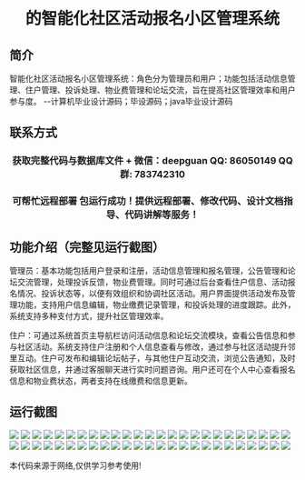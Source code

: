 <p><h1 align="center">的智能化社区活动报名小区管理系统</h1></p>

## 简介
智能化社区活动报名小区管理系统：角色分为管理员和用户；功能包括活动信息管理、住户管理、投诉处理、物业费管理和论坛交流，旨在提高社区管理效率和用户参与度。    --计算机毕业设计源码；毕设源码；java毕业设计源码


## 联系方式
<p><h3 align="center">获取完整代码与数据库文件 + 微信：deepguan QQ: 86050149 QQ群: 783742310</h3></p>
<p><h3 align="center">可帮忙远程部署 包运行成功！提供远程部署、修改代码、设计文档指导、代码讲解等服务！</h3></p>

## 功能介绍（完整见运行截图）
管理员：基本功能包括用户登录和注册，活动信息管理和报名管理，公告管理和论坛交流管理，处理投诉反馈，物业费管理。同时可通过后台查看住户信息、活动报名情况、投诉状态等，以便有效组织和协调社区活动。用户界面提供活动发布及管理功能，支持用户信息编辑，物业缴费记录管理，和投诉处理的进度跟踪。此外，系统支持多种支付方式，提升社区管理效率。

住户：可通过系统首页主导航栏访问活动信息和论坛交流模块，查看公告信息和参与社区活动。系统支持住户注册和个人信息查看与修改，通过参与社区活动提升邻里互动。住户可发布和编辑论坛帖子，与其他住户互动交流，浏览公告通知，及时获取社区信息，并通过客服聊天进行实时问题咨询。用户还可在个人中心查看报名信息和物业费状态，两者支持在线缴费和信息更新。


## 运行截图
![](https://bs-1329754181.cos.ap-shanghai.myqcloud.com/ssm/SmartCommunityActivityRegistrationSystem/img/001.jpg)
![](https://bs-1329754181.cos.ap-shanghai.myqcloud.com/ssm/SmartCommunityActivityRegistrationSystem/img/002.jpg)
![](https://bs-1329754181.cos.ap-shanghai.myqcloud.com/ssm/SmartCommunityActivityRegistrationSystem/img/003.jpg)
![](https://bs-1329754181.cos.ap-shanghai.myqcloud.com/ssm/SmartCommunityActivityRegistrationSystem/img/004.jpg)
![](https://bs-1329754181.cos.ap-shanghai.myqcloud.com/ssm/SmartCommunityActivityRegistrationSystem/img/005.jpg)
![](https://bs-1329754181.cos.ap-shanghai.myqcloud.com/ssm/SmartCommunityActivityRegistrationSystem/img/006.jpg)
![](https://bs-1329754181.cos.ap-shanghai.myqcloud.com/ssm/SmartCommunityActivityRegistrationSystem/img/007.jpg)
![](https://bs-1329754181.cos.ap-shanghai.myqcloud.com/ssm/SmartCommunityActivityRegistrationSystem/img/008.jpg)
![](https://bs-1329754181.cos.ap-shanghai.myqcloud.com/ssm/SmartCommunityActivityRegistrationSystem/img/009.jpg)
![](https://bs-1329754181.cos.ap-shanghai.myqcloud.com/ssm/SmartCommunityActivityRegistrationSystem/img/010.jpg)
![](https://bs-1329754181.cos.ap-shanghai.myqcloud.com/ssm/SmartCommunityActivityRegistrationSystem/img/011.jpg)
![](https://bs-1329754181.cos.ap-shanghai.myqcloud.com/ssm/SmartCommunityActivityRegistrationSystem/img/012.jpg)
![](https://bs-1329754181.cos.ap-shanghai.myqcloud.com/ssm/SmartCommunityActivityRegistrationSystem/img/013.jpg)
![](https://bs-1329754181.cos.ap-shanghai.myqcloud.com/ssm/SmartCommunityActivityRegistrationSystem/img/014.jpg)
![](https://bs-1329754181.cos.ap-shanghai.myqcloud.com/ssm/SmartCommunityActivityRegistrationSystem/img/015.jpg)
![](https://bs-1329754181.cos.ap-shanghai.myqcloud.com/ssm/SmartCommunityActivityRegistrationSystem/img/016.jpg)
![](https://bs-1329754181.cos.ap-shanghai.myqcloud.com/ssm/SmartCommunityActivityRegistrationSystem/img/017.jpg)
![](https://bs-1329754181.cos.ap-shanghai.myqcloud.com/ssm/SmartCommunityActivityRegistrationSystem/img/018.jpg)
![](https://bs-1329754181.cos.ap-shanghai.myqcloud.com/ssm/SmartCommunityActivityRegistrationSystem/img/019.jpg)
![](https://bs-1329754181.cos.ap-shanghai.myqcloud.com/ssm/SmartCommunityActivityRegistrationSystem/img/020.jpg)
![](https://bs-1329754181.cos.ap-shanghai.myqcloud.com/ssm/SmartCommunityActivityRegistrationSystem/img/021.jpg)
![](https://bs-1329754181.cos.ap-shanghai.myqcloud.com/ssm/SmartCommunityActivityRegistrationSystem/img/022.jpg)
![](https://bs-1329754181.cos.ap-shanghai.myqcloud.com/ssm/SmartCommunityActivityRegistrationSystem/img/023.jpg)
![](https://bs-1329754181.cos.ap-shanghai.myqcloud.com/ssm/SmartCommunityActivityRegistrationSystem/img/024.jpg)
![](https://bs-1329754181.cos.ap-shanghai.myqcloud.com/ssm/SmartCommunityActivityRegistrationSystem/img/025.jpg)
![](https://bs-1329754181.cos.ap-shanghai.myqcloud.com/ssm/SmartCommunityActivityRegistrationSystem/img/026.jpg)
![](https://bs-1329754181.cos.ap-shanghai.myqcloud.com/ssm/SmartCommunityActivityRegistrationSystem/img/027.jpg)
![](https://bs-1329754181.cos.ap-shanghai.myqcloud.com/ssm/SmartCommunityActivityRegistrationSystem/img/028.jpg)
![](https://bs-1329754181.cos.ap-shanghai.myqcloud.com/ssm/SmartCommunityActivityRegistrationSystem/img/029.jpg)
![](https://bs-1329754181.cos.ap-shanghai.myqcloud.com/ssm/SmartCommunityActivityRegistrationSystem/img/030.jpg)
![](https://bs-1329754181.cos.ap-shanghai.myqcloud.com/ssm/SmartCommunityActivityRegistrationSystem/img/031.jpg)
![](https://bs-1329754181.cos.ap-shanghai.myqcloud.com/ssm/SmartCommunityActivityRegistrationSystem/img/032.jpg)
![](https://bs-1329754181.cos.ap-shanghai.myqcloud.com/ssm/SmartCommunityActivityRegistrationSystem/img/033.jpg)
![](https://bs-1329754181.cos.ap-shanghai.myqcloud.com/ssm/SmartCommunityActivityRegistrationSystem/img/034.jpg)
![](https://bs-1329754181.cos.ap-shanghai.myqcloud.com/ssm/SmartCommunityActivityRegistrationSystem/img/035.jpg)
![](https://bs-1329754181.cos.ap-shanghai.myqcloud.com/ssm/SmartCommunityActivityRegistrationSystem/img/036.jpg)
![](https://bs-1329754181.cos.ap-shanghai.myqcloud.com/ssm/SmartCommunityActivityRegistrationSystem/img/037.jpg)
![](https://bs-1329754181.cos.ap-shanghai.myqcloud.com/ssm/SmartCommunityActivityRegistrationSystem/img/038.jpg)
![](https://bs-1329754181.cos.ap-shanghai.myqcloud.com/ssm/SmartCommunityActivityRegistrationSystem/img/039.jpg)
![](https://bs-1329754181.cos.ap-shanghai.myqcloud.com/ssm/SmartCommunityActivityRegistrationSystem/img/040.jpg)
![](https://bs-1329754181.cos.ap-shanghai.myqcloud.com/ssm/SmartCommunityActivityRegistrationSystem/img/041.jpg)
![](https://bs-1329754181.cos.ap-shanghai.myqcloud.com/ssm/SmartCommunityActivityRegistrationSystem/img/042.jpg)
![](https://bs-1329754181.cos.ap-shanghai.myqcloud.com/ssm/SmartCommunityActivityRegistrationSystem/img/043.jpg)
![](https://bs-1329754181.cos.ap-shanghai.myqcloud.com/ssm/SmartCommunityActivityRegistrationSystem/img/044.jpg)
![](https://bs-1329754181.cos.ap-shanghai.myqcloud.com/ssm/SmartCommunityActivityRegistrationSystem/img/045.jpg)
![](https://bs-1329754181.cos.ap-shanghai.myqcloud.com/ssm/SmartCommunityActivityRegistrationSystem/img/046.jpg)
![](https://bs-1329754181.cos.ap-shanghai.myqcloud.com/ssm/SmartCommunityActivityRegistrationSystem/img/047.jpg)
![](https://bs-1329754181.cos.ap-shanghai.myqcloud.com/ssm/SmartCommunityActivityRegistrationSystem/img/048.jpg)
![](https://bs-1329754181.cos.ap-shanghai.myqcloud.com/ssm/SmartCommunityActivityRegistrationSystem/img/049.jpg)
![](https://bs-1329754181.cos.ap-shanghai.myqcloud.com/ssm/SmartCommunityActivityRegistrationSystem/img/050.jpg)

<p>本代码来源于网络,仅供学习参考使用!</p>
